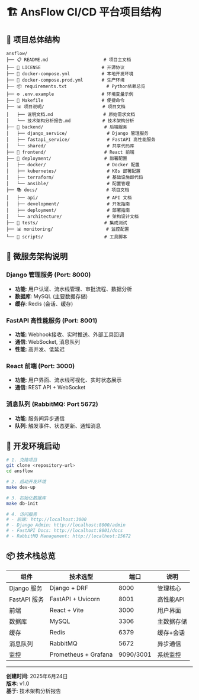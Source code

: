 # 🏗️ AnsFlow CI/CD 平台项目结构

## 📁 项目总体结构

```
ansflow/
├── 📋 README.md                     # 项目主文档
├── 📄 LICENSE                       # 开源协议
├── 🐳 docker-compose.yml            # 本地开发环境
├── 🐳 docker-compose.prod.yml       # 生产环境
├── 📦 requirements.txt               # Python依赖总览
├── ⚙️ .env.example                  # 环境变量示例
├── 🚀 Makefile                      # 便捷命令
├── 📊 项目说明/                      # 项目文档
│   ├── 说明文档.md                   # 原始需求文档
│   └── 技术架构分析报告.md            # 技术架构分析
├── 🔧 backend/                       # 后端服务
│   ├── django_service/               # Django 管理服务
│   ├── fastapi_service/              # FastAPI 高性能服务
│   └── shared/                       # 共享代码库
├── 🎨 frontend/                      # React 前端
├── 🚀 deployment/                    # 部署配置
│   ├── docker/                       # Docker 配置
│   ├── kubernetes/                   # K8s 部署配置
│   ├── terraform/                    # 基础设施即代码
│   └── ansible/                      # 配置管理
├── 📚 docs/                          # 项目文档
│   ├── api/                          # API 文档
│   ├── development/                  # 开发指南
│   ├── deployment/                   # 部署指南
│   └── architecture/                 # 架构设计文档
├── 🧪 tests/                         # 集成测试
├── 📊 monitoring/                    # 监控配置
└── 🔧 scripts/                       # 工具脚本
```

## 🎯 微服务架构说明

### Django 管理服务 (Port: 8000)
- **功能**: 用户认证、流水线管理、审批流程、数据分析
- **数据库**: MySQL (主要数据存储)
- **缓存**: Redis (会话、缓存)

### FastAPI 高性能服务 (Port: 8001)
- **功能**: Webhook接收、实时推送、外部工具回调
- **通信**: WebSocket, 消息队列
- **性能**: 高并发、低延迟

### React 前端 (Port: 3000)
- **功能**: 用户界面、流水线可视化、实时状态展示
- **通信**: REST API + WebSocket

### 消息队列 (RabbitMQ: Port 5672)
- **功能**: 服务间异步通信
- **队列**: 触发事件、状态更新、通知消息

## 🔧 开发环境启动

```bash
# 1. 克隆项目
git clone <repository-url>
cd ansflow

# 2. 启动开发环境
make dev-up

# 3. 初始化数据库
make db-init

# 4. 访问服务
# - 前端: http://localhost:3000
# - Django Admin: http://localhost:8000/admin
# - FastAPI Docs: http://localhost:8001/docs
# - RabbitMQ Management: http://localhost:15672
```

## 📦 技术栈总览

| 组件 | 技术选型 | 端口 | 说明 |
|------|----------|------|------|
| Django 服务 | Django + DRF | 8000 | 管理核心 |
| FastAPI 服务 | FastAPI + Uvicorn | 8001 | 高性能API |
| 前端 | React + Vite | 3000 | 用户界面 |
| 数据库 | MySQL | 3306 | 主数据存储 |
| 缓存 | Redis | 6379 | 缓存+会话 |
| 消息队列 | RabbitMQ | 5672 | 异步通信 |
| 监控 | Prometheus + Grafana | 9090/3001 | 系统监控 |

---

**创建时间**: 2025年6月24日  
**版本**: v1.0  
**基于**: 技术架构分析报告
